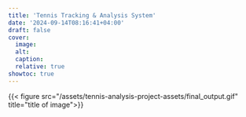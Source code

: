 ```yaml
---
title: 'Tennis Tracking & Analysis System'
date: '2024-09-14T08:16:41+04:00'
draft: false
cover:
  image:
  alt:
  caption:
  relative: true
showtoc: true
---
```


{{< figure src="/assets/tennis-analysis-project-assets/final_output.gif" title="title of image">}}
